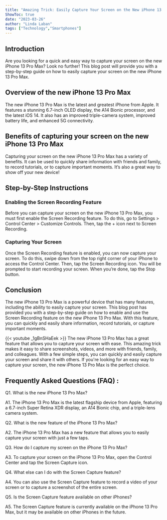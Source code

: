 ```yaml
---
title: "Amazing Trick: Easily Capture Your Screen on the New iPhone 13 Pro Max!"
ShowToc: true 
date: "2023-03-26"
author: "Linda Laban" 
tags: ["Technology","Smartphones"]
---
```

## Introduction

Are you looking for a quick and easy way to capture your screen on the new iPhone 13 Pro Max? Look no further! This blog post will provide you with a step-by-step guide on how to easily capture your screen on the new iPhone 13 Pro Max.

## Overview of the new iPhone 13 Pro Max

The new iPhone 13 Pro Max is the latest and greatest iPhone from Apple. It features a stunning 6.7-inch OLED display, the A14 Bionic processor, and the latest iOS 14. It also has an improved triple-camera system, improved battery life, and enhanced 5G connectivity.

## Benefits of capturing your screen on the new iPhone 13 Pro Max

Capturing your screen on the new iPhone 13 Pro Max has a variety of benefits. It can be used to quickly share information with friends and family, to record tutorials, or to capture important moments. It’s also a great way to show off your new device!

## Step-by-Step Instructions

### Enabling the Screen Recording Feature

Before you can capture your screen on the new iPhone 13 Pro Max, you must first enable the Screen Recording feature. To do this, go to Settings > Control Center > Customize Controls. Then, tap the + icon next to Screen Recording.

### Capturing Your Screen

Once the Screen Recording feature is enabled, you can now capture your screen. To do this, swipe down from the top right corner of your iPhone to access the Control Center. Then, tap the Screen Recording icon. You will be prompted to start recording your screen. When you’re done, tap the Stop button.

## Conclusion

The new iPhone 13 Pro Max is a powerful device that has many features, including the ability to easily capture your screen. This blog post has provided you with a step-by-step guide on how to enable and use the Screen Recording feature on the new iPhone 13 Pro Max. With this feature, you can quickly and easily share information, record tutorials, or capture important moments.

{{< youtube _1gBnSHaEek >}} 
The new iPhone 13 Pro Max has a great feature that allows you to capture your screen with ease. This amazing trick makes it easy to share screenshots, videos, and more with friends, family, and colleagues. With a few simple steps, you can quickly and easily capture your screen and share it with others. If you're looking for an easy way to capture your screen, the new iPhone 13 Pro Max is the perfect choice.

## Frequently Asked Questions (FAQ) :
Q1. What is the new iPhone 13 Pro Max?

A1. The iPhone 13 Pro Max is the latest flagship device from Apple, featuring a 6.7-inch Super Retina XDR display, an A14 Bionic chip, and a triple-lens camera system.

Q2. What is the new feature of the iPhone 13 Pro Max?

A2. The iPhone 13 Pro Max has a new feature that allows you to easily capture your screen with just a few taps.

Q3. How do I capture my screen on the iPhone 13 Pro Max?

A3. To capture your screen on the iPhone 13 Pro Max, open the Control Center and tap the Screen Capture icon.

Q4. What else can I do with the Screen Capture feature?

A4. You can also use the Screen Capture feature to record a video of your screen or to capture a screenshot of the entire screen.

Q5. Is the Screen Capture feature available on other iPhones?

A5. The Screen Capture feature is currently available on the iPhone 13 Pro Max, but it may be available on other iPhones in the future.


